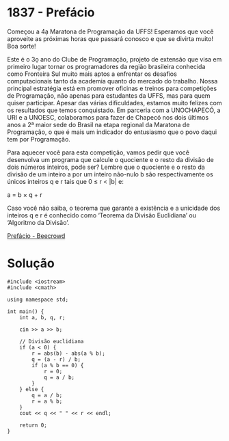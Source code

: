 # 1837 - Prefácio

Começou a 4ạ Maratona de Programação da UFFS! Esperamos que você aproveite as próximas horas que passará conosco e que se divirta muito! Boa sorte!

Este é o 3ọ ano do Clube de Programação, projeto de extensão que visa em primeiro lugar tornar os programadores da região brasileira conhecida como Fronteira Sul muito mais aptos a enfrentar os desafios computacionais tanto da academia quanto do mercado do trabalho. Nossa principal estratégia está em promover oficinas e treinos para competições de Programação, não apenas para estudantes da UFFS, mas para quem quiser participar. Apesar das várias dificuldades, estamos muito felizes com os resultados que temos conquistado. Em parceria com a UNOCHAPECÓ, a URI e a UNOESC, colaboramos para fazer de Chapecó nos dois últimos anos a 2ª maior sede do Brasil na etapa regional da Maratona de Programação, o que é mais um indicador do entusiasmo que o povo daqui tem por Programação.

Para aquecer você para esta competição, vamos pedir que você desenvolva um programa que calcule o quociente e o resto da divisão de dois números inteiros, pode ser? Lembre que o quociente e o resto da divisão de um inteiro a por um inteiro não-nulo b são respectivamente os únicos inteiros q e r tais que 0 ≤ r < |b| e:

a = b × q + r

Caso você não saiba, o teorema que garante a existência e a unicidade dos inteiros q e r é conhecido como ‘Teorema da Divisão Euclidiana’ ou ‘Algoritmo da Divisão’.

[Prefácio - Beecrowd](https://www.beecrowd.com.br/judge/pt/problems/view/1837)

# Solução

```
#include <iostream>
#include <cmath>

using namespace std;

int main() {
    int a, b, q, r;

    cin >> a >> b;

    // Divisão euclidiana
    if (a < 0) {
        r = abs(b) - abs(a % b);
        q = (a - r) / b;
        if (a % b == 0) {
            r = 0;
            q = a / b;
        }
    } else {
        q = a / b;
        r = a % b;
    }
    cout << q << " " << r << endl;

    return 0;
}
```